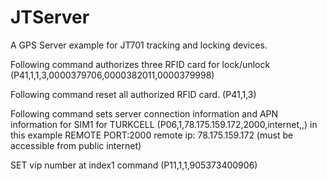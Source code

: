 # JTServer
A GPS Server example for JT701 tracking and locking devices.

Following command authorizes three RFID card for lock/unlock 
(P41,1,1,3,0000379706,0000382011,0000379998)

Following command reset all authorized RFID card.
(P41,1,3)

Following command sets server connection information and APN information for SIM1 for TURKCELL
(P06,1,78.175.159.172,2000,internet,,)
in this example
REMOTE PORT:2000
remote ip: 78.175.159.172 (must be accessible from public internet)

SET vip number at index1 command 
(P11,1,1,905373400906)
